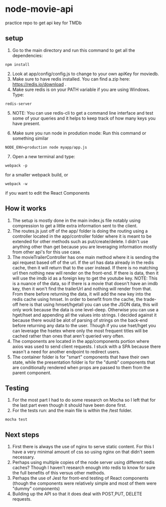 # node-movie-api
practice repo to get api key for TMDb

## setup

1) Go to the main directory and run this command to get all the dependencies:
```
npm install
```
2) Look at app/config/config.js to change to your own apiKey for moviedb.
3) Make sure to have redis installed. You can find a.zip here: https://redis.io/download .
4) Make sure redis is on your PATH variable if you are using Windows. Type:
```
redis-server
```
5) NOTE: You can use redis-cli to get a command line interface and test some of your queries and it helps to keep track of how many keys you have present.

6) Make sure you run node in prodution mode: Run this command or something similar
```
NODE_ENV=production node myapp/app.js
```
7) Open a new terminal and type:
```
webpack -p
```
for a smaller webpack build, or
```
webpack -w
```
if you want to edit the React Components

## How it works
1) The setup is mostly done in the main index.js file notably using compression to get a little extra information sent to the client.
2) The routes.js just off of the app/ folder is doing the routing using a controller located in the app/controller folder where it is meant to be extended for other methods such as put/create/delete. 
I didn't use anything other than get because you are leveraging information mostly from other api's for this use case.
3) The movieTrailerController has one main method where it is sending the api request based off of the url.
If the url has data already in the redis cache, then it will return that to the user instead.
If there is no matching url then nothing new will render on the front-end. 
If there is data, then it will use the imdb id as a foreign key to get the youtube key.
NOTE: This is a nuance of the data, so if there is a movie that doesn't have an imdb key, then it won't find the trailerUrl and nothing will render from that.
From there before returning the data, it will add the new key into the redis cache using hmset.
In order to benefit from the cache, the trade-off here is that using hmset/hgetall you can use the JSON data, this will only work because the data is one level-deep. Otherwise you can use a hget/hset and appending all the values into strings.
I decided against it because there would be alot of parsing of strings on the back-end before returning any data to the user.
Though if you use hset/hget you can leverage the hsetex where only the most frequent titles will be cached rather than ones that aren't queried very often.
4) The components are located in the app/components portion where axios was used to send client requests. I stuck with a SPA because there wasn't a need for another endpoint to redirect users. 
5) The container folder is for "smart" components that have their own state, while the presentation folder is for the "dumb" components that are conditionally rendered when props are passed to them from the parent component.

## Testing
1) For the most part I had to do some research on Mocha so I left that for the last part even though it should have been done first.
2) For the tests run: and the main file is within the /test folder.
```
mocha test
```
## Next steps
1) First there is always the use of nginx to serve static content. For this I have a very minimal amount of css so using nginx on that didn't seem necessary.
2) Perhaps using multiple copies of the node server using different redis caches? Though I haven't research enough into redis to know for sure the full benefits of this versus other methods.
3) Perhaps the use of Jest for front-end testing of React components (though the components were relatively simple and most of them were "dummy" components)
4) Building up the API so that it does deal with POST,PUT, DELETE requests.

